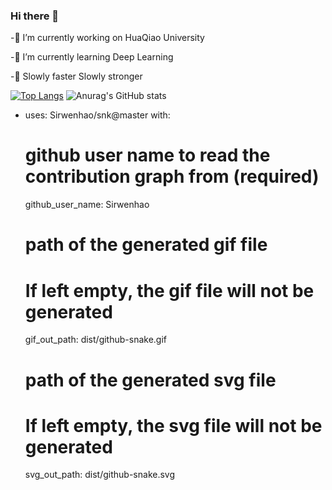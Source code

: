 ### Hi there 👋
-🔭 I’m currently working on HuaQiao University

-🌱 I’m currently learning Deep Learning

-🤔 Slowly faster Slowly stronger

[![Top Langs](https://github-readme-stats.vercel.app/api/top-langs/?username=Sirwenhao&layout=compact)](https://github.com/Sirwenhao/github-readme-stats)
![Anurag's GitHub stats](https://github-readme-stats.vercel.app/api?username=Sirwenhao&theme=vue&show_icons=true)
<!--
**Sirwenhao/Sirwenhao** is a ✨ _special_ ✨ repository because its `README.md` (this file) appears on your GitHub profile.

Here are some ideas to get you started:

- 🔭 I’m currently working on HuaQiao University
- 🌱 I’m currently learning Deep Learning
- 👯 I’m looking to collaborate on ...
- 🤔 I’m looking for help with ...
- 💬 Ask me about ...
- 📫 How to reach me: ...
- 😄 Pronouns: ...
- ⚡ Fun fact: ...
-->
- uses: Sirwenhao/snk@master
  with:
    # github user name to read the contribution graph from (**required**)
    github_user_name: Sirwenhao

    # path of the generated gif file
    # If left empty, the gif file will not be generated
    gif_out_path: dist/github-snake.gif

    # path of the generated svg file
    # If left empty, the svg file will not be generated
    svg_out_path: dist/github-snake.svg
